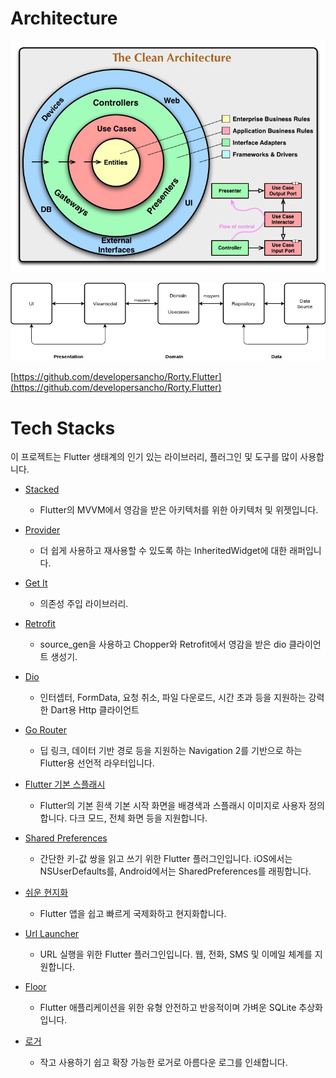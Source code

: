 # Architecture


![Untitled](/assets/img/Untitled.png)
 
![Untitled1](/assets/img/Untitled1.png)


[https://github.com/developersancho/Rorty.Flutter](https://github.com/developersancho/Rorty.Flutter)

# ****Tech Stacks****

이 프로젝트는 Flutter 생태계의 인기 있는 라이브러리, 플러그인 및 도구를 많이 사용합니다.

- [Stacked](https://pub.dev/packages/stacked)
    
    - Flutter의 MVVM에서 영감을 받은 아키텍처를 위한 아키텍처 및 위젯입니다.
    
- [Provider](https://pub.dev/packages/provider)
    
    - 더 쉽게 사용하고 재사용할 수 있도록 하는 InheritedWidget에 대한 래퍼입니다.
    
- [Get It](https://pub.dev/packages/get_it)
    
    - 의존성 주입 라이브러리.
    
- [Retrofit](https://pub.dev/packages/retrofit)
    
    - source_gen을 사용하고 Chopper와 Retrofit에서 영감을 받은 dio 클라이언트 생성기.
    
- [Dio](https://pub.dev/packages/dio)
    
    - 인터셉터, FormData, 요청 취소, 파일 다운로드, 시간 초과 등을 지원하는 강력한 Dart용 Http 클라이언트
    
- [Go Router](https://pub.dev/packages/go_router)
    
    - 딥 링크, 데이터 기반 경로 등을 지원하는 Navigation 2를 기반으로 하는 Flutter용 선언적 라우터입니다.
    
- [Flutter 기본 스플래시](https://pub.dev/packages/flutter_native_splash)
    
    - Flutter의 기본 흰색 기본 시작 화면을 배경색과 스플래시 이미지로 사용자 정의합니다. 다크 모드, 전체 화면 등을 지원합니다.
    
- [Shared Preferences](https://pub.dev/packages/shared_preferences)
    
    - 간단한 키-값 쌍을 읽고 쓰기 위한 Flutter 플러그인입니다. iOS에서는 NSUserDefaults를, Android에서는 SharedPreferences를 래핑합니다.
    
- [쉬운 현지화](https://pub.dev/packages/easy_localization)
    
    - Flutter 앱을 쉽고 빠르게 국제화하고 현지화합니다.
    
- [Url Launcher](https://pub.dev/packages/url_launcher)
    
    - URL 실행을 위한 Flutter 플러그인입니다. 웹, 전화, SMS 및 이메일 체계를 지원합니다.
    
- [Floor](https://pub.dev/packages/floor)
    
    - Flutter 애플리케이션을 위한 유형 안전하고 반응적이며 가벼운 SQLite 추상화입니다.
    
- [로거](https://pub.dev/packages/logger)
    
    - 작고 사용하기 쉽고 확장 가능한 로거로 아름다운 로그를 인쇄합니다.